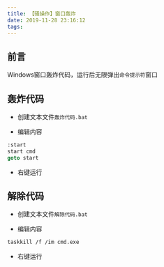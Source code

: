 ```yaml
---
title: 【骚操作】窗口轰炸
date: 2019-11-28 23:16:12
tags:
---
```


## 前言

Windows窗口轰炸代码，运行后无限弹出`命令提示符`窗口

<!-- more -->

## 轰炸代码

- 创建文本文件`轰炸代码.bat`

- 编辑内容

``` vb
:start
start cmd
goto start
```

- 右键运行

## 解除代码

- 创建文本文件`解除代码.bat`

- 编辑内容

``` vb
taskkill /f /im cmd.exe
```

- 右键运行

